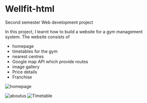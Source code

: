 # Wellfit-html
Second semester Web development project

In this project, I learnt how to build a website for a gym management system. The website consists of 
 * homepage
 * timetables for the gym
 * nearest centres
 * Google map API which provide routes
 * image gallery
 * Price details
 * Franchise

![homepage](https://user-images.githubusercontent.com/86972129/134812951-cfbf629c-7119-4990-afe1-4b5c2b78f65e.jpg)

![aboutus](https://user-images.githubusercontent.com/86972129/134813034-60073cfc-1e4e-4fbb-b295-bc5fadc0a19d.jpg) 
![Timetable](https://user-images.githubusercontent.com/86972129/134812953-25b1f521-abdb-4aa1-a730-519ea5715a20.jpg)



